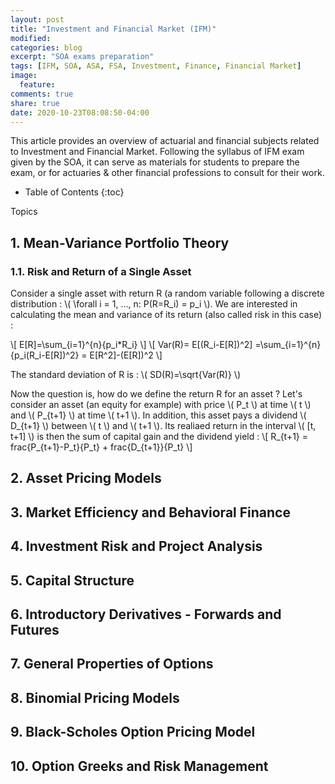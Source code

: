 ```yaml
---
layout: post
title: "Investment and Financial Market (IFM)"
modified:
categories: blog
excerpt: "SOA exams preparation"
tags: [IFM, SOA, ASA, FSA, Investment, Finance, Financial Market]
image:
  feature:
comments: true
share: true
date: 2020-10-23T08:08:50-04:00
---
```


This article provides an overview of actuarial and financial subjects related to Investment and Financial Market. Following the syllabus of IFM exam given by the SOA, it can serve as materials for students to prepare the exam, or for actuaries & other financial professions to consult for their work.  

* Table of Contents
{:toc}

 Topics
## 1. Mean-Variance Portfolio Theory

### 1.1. Risk and Return of a Single Asset

Consider a single asset with return R (a random variable following a discrete distribution : \\( \forall i = 1, ..., n: P(R=R_i) = p_i  \\). We are interested in calculating the mean and variance of its return (also called risk in this case) : 

\\[ E[R]=\sum_{i=1}^{n}{p_i*R_i} \\] 
\\[ Var(R)= E[(R_i-E[R])^2] =\sum_{i=1}^{n}{p_i(R_i-E[R])^2} = E[R^2]-(E[R])^2 \\]

The standard deviation of R is : \\( SD(R)=\sqrt{Var(R)} \\)

Now the question is, how do we define the return R for an asset ? 
Let's consider an asset (an equity for example) with price \\( P_t \\) at time \\( t \\) and \\( P_{t+1} \\) at time \\( t+1 \\). In addition, this asset pays a dividend \\( D_{t+1} \\) between \\( t \\) and \\( t+1 \\). Its realiaed return in the interval \\( [t, t+1] \\) is then the sum of capital gain and the dividend yield :
\\[ R_{t+1} = frac{P_{t+1}-P_t}{P_t} + frac{D_{t+1}}{P_t} \\]

## 2. Asset Pricing Models
## 3. Market Efficiency and Behavioral Finance
## 4. Investment Risk and Project Analysis
## 5. Capital Structure
## 6. Introductory Derivatives - Forwards and Futures
## 7. General Properties of Options
## 8. Binomial Pricing Models
## 9. Black-Scholes Option Pricing Model
## 10. Option Greeks and Risk Management
